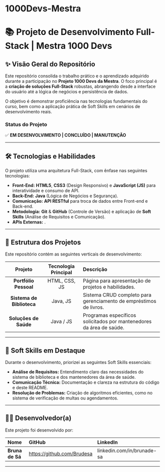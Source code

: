 # 1000Devs-Mestra
# 📚 Projeto de Desenvolvimento Full-Stack | Mestra 1000 Devs

## ✨ Visão Geral do Repositório

Este repositório consolida o trabalho prático e o aprendizado adquirido durante a participação no **Projeto 1000 Devs da Mestra**. O foco principal é a **criação de soluções Full-Stack** robustas, abrangendo desde a interface do usuário até a lógica de negócios e persistência de dados.

O objetivo é demonstrar proficiência nas tecnologias fundamentais do curso, bem como a aplicação prática de Soft Skills em cenários de desenvolvimento reais.

### Status do Projeto

✅ **EM DESENVOLVIMENTO | CONCLUÍDO | MANUTENÇÃO**

---

## 🛠️ Tecnologias e Habilidades

O projeto utiliza uma arquitetura Full-Stack, com ênfase nas seguintes tecnologias:

* **Front-End:** **HTML5**, **CSS3** (Design Responsivo) e **JavaScript (JS)** para interatividade e consumo de API.
* **Back-End:** **Java** (Lógica de Negócios e Segurança).
* **Comunicação:** **API RESTful** para troca de dados entre Front-end e Back-end.
* **Metodologia:** **Git** & **GitHub** (Controle de Versão) e aplicação de **Soft Skills** (Análise de Requisitos e Comunicação).
* **APIs Externas:** .

---

## 📂 Estrutura dos Projetos

Este repositório contém as seguintes verticais de desenvolvimento:

| Projeto | Tecnologia Principal | Descrição |
| :---: | :---: | :--- |
| **Portfólio Pessoal** | HTML, CSS, JS | Página para apresentação de projetos e habilidades. | EM DESENVOLVIMENTO
| **Sistema de Biblioteca** | Java, JS | Sistema CRUD completo para gerenciamento de empréstimos de livros. | EM PLANEJAMENTO
| **Soluções de Saúde** | Java / JS | Programas específicos solicitados por mantenedores da área de saúde. | EM PLANEJAMENTO

---

## 🔗 Soft Skills em Destaque

Durante o desenvolvimento, priorizei as seguintes Soft Skills essenciais:

* **Análise de Requisitos:** Entendimento claro das necessidades do sistema de biblioteca e dos mantenedores da área de saúde.
* **Comunicação Técnica:** Documentação e clareza na estrutura do código e deste README.
* **Resolução de Problemas:** Criação de algoritmos eficientes, como no sistema de verificação de multas ou agendamentos.

---

## 🧑‍💻 Desenvolvedor(a)

Este projeto foi desenvolvido por:

| Nome | GitHub | LinkedIn |
| :--- | :--- | :--- |
| **Bruna de Sá** | https://github.com/Brudesa | linkedin.com/in/brunade-sa |

---
